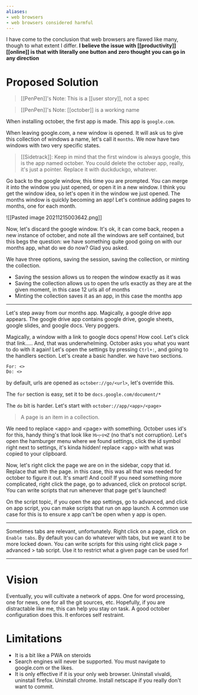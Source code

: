 ```yaml
---
aliases:
- web browsers
- web browsers considered harmful
---
```


I have come to the conclusion that web browsers are flawed like many, though to what extent I differ. **I believe the issue with [[productivity]] [[online]] is that with literally one button and zero thought you can go in any direction**

# Proposed Solution

> [[PenPen]]'s Note: This is a [[user story]], not a spec

> [[PenPen]]'s Note: [[october]] is a working name

When installing october, the first app is made. This app is `google.com`.

When leaving google.com, a new window is opened. It will ask us to give this collection of windows a name, let's call it `months`. We now have two windows with two very specific states.

> [[Sidetrack]]: Keep in mind that the first window is always google, this is the app named october. You could delete the october app, really, it's just a pointer. Replace it with duckduckgo, whatever.

Go back to the google window, this time you are prompted. You can merge it into the window you just opened, or open it in a new window. I think you get the window idea, so let's open it in the window we just opened. The months window is quickly becoming an app! Let's continue adding pages to months, one for each month.

![[Pasted image 20211215003642.png]]

Now, let's discard the google window. It's ok, it can come back, reopen a new instance of october, and note all the windows are self contained, but this begs the question: we have something quite good going on with our months app, what do we do now? Glad you asked.

We have three options, saving the session, saving the collection, or minting the collection.

* Saving the session allows us to reopen the window exactly as it was
* Saving the collection allows us to open the urls exactly as they are at the given moment, in this case 12 urls all of months
* Minting the collection saves it as an app, in this case the months app

---

Let's step away from our months app. Magically, a google drive app appears. The google drive app contains google drive, google sheets, google slides, and google docs. Very poggers.

Magically, a window with a link to google docs opens! How cool. Let's click that link..... And, that was underwhelming. October asks you what you want to do with it again! Let's open the settings by pressing `Ctrl+:`, and going to the handlers section. Let's create a basic handler. we have two sections.

```
For: <>
Do: <>
```

by default, urls are opened as `october://go/<url>`, let's override this.

The `for` section is easy, set it to be `docs.google.com/document/*`

The `do` bit is harder. Let's start with `october://app/<app>/<page>`

> A page is an item in a collection.

We need to replace \<app> and \<page> with something. October uses id's for this, handy thing's that look like `ঠ⍉ᯙ♀भᏃ` (no that's not corruption). Let's open the hamburger menu where we found settings, click the id symbol right next to settings, it's kinda hidden! replace \<app> with what was copied to your clipboard.

Now, let's right click the page we are on in the sidebar, copy that id. Replace that with the page. in this case, this was all that was needed for october to figure it out. It's smart! And cool! If you need something more complicated, right click the page, go to advanced, click on protocol script. You can write scripts that run whenever that page get's launched!

On the script topic, if you open the app settings, go to advanced, and click on app script, you can make scripts that run on app launch. A common use case for this is to ensure x app can't be open when y app is open.

---

Sometimes tabs are relevant, unfortunately. Right click on a page, click on `Enable tabs`. By default you can do whatever with tabs, but we want it to be more locked down. You can write scripts for this using right click page > advanced > tab script. Use it to restrict what a given page can be used for!

---

# Vision

Eventually, you will cultivate a network of apps. One for word processing, one for news, one for all the git sources, etc. Hopefully, if you are distractable like me, this can help you stay on task. A good october configuration does this. It enforces self restraint.

# Limitations

- It is a bit like a PWA on steroids
- Search engines will never be supported. You must navigate to google.com or the likes.
- It is only effective if it is your only web browser. Uninstall vivaldi, uninstall firefox. Uninstall chrome. Install netscape if you really don't want to commit.